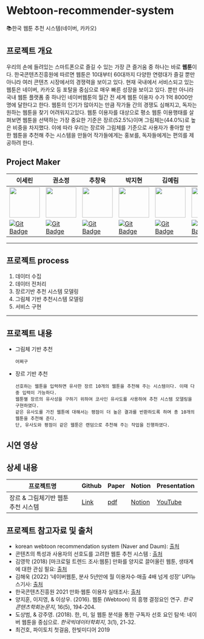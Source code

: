 # Webtoon-recommender-system
📚한국 웹툰 추천 시스템(네이버, 카카오)
## 프로젝트 개요

우리의 손에 들려있는 스마트폰으로 즐길 수 있는 가장 큰 즐거움 중 하나는 바로 **웹툰**이다. 한국콘텐츠진흥원에 따르면 웹툰은 10대부터 60대까지 다양한 연령대가 즐길 뿐만 아니라 여러 콘텐츠 시장에서의 경쟁력을 보이고 있다.
현재 국내에서 서비스되고 있는 웹툰은 네이버, 카카오 등 포탈을 중심으로 매우 빠른 성장을 보이고 있다. 
뿐만 아니라 국내 웹툰 플랫폼 중 하나인 네이버웹툰의 월간 전 세계 웹툰 이용자 수가 1억 8000만 명에 달한다고 한다. 웹툰의 인기가 많아지는 만큼 작가들 간의 경쟁도 심해지고, 독자는 원하는 웹툰을 찾기 어려워지고있다. 
웹툰 이용자를 대상으로 평소 웹툰 이용행태를 살펴보면 웹툰을 선택하는 가장 중요한 기준은 장르(52.5%)이며 그림체는(44.0%)로 높은 비중을 차지했다. 이에 따라 우리는 장르와 그림체를 기준으로 사용자가 좋아할 만한 웹툰을 추천해 주는 시스템을 만들어 작가들에게는 홍보를, 독자들에게는 편의를 제공하려 한다.

## Project Maker

|  이세린  |  권소정  |  추창욱  |  박지현  |  김예림  |  음이레  |
|--------|--------|--------|--------|--------|--------|
| <img src='https://avatars.githubusercontent.com/u/105341794?v=4' height=80 width=80></img> | <img src='https://avatars.githubusercontent.com/u/105343406?v=4' height=80 width=80></img> | <img src='https://avatars.githubusercontent.com/u/107037722?v=4' height=80 width=80></img> | <img src='https://avatars.githubusercontent.com/u/108461149?v=4' height=80 width=80></img> | <img src='https://avatars.githubusercontent.com/u/105343281?v=4' height=80 width=80></img> | <img src='https://avatars.githubusercontent.com/u/92346855?v=4' height=80 width=80></img> 
| [![Git Badge](http://img.shields.io/badge/-Github-black?style=flat-square&logo=github)](https://github.com/srinlin) | [![Git Badge](http://img.shields.io/badge/-Github-black?style=flat-square&logo=github)](https://github.com/Kwon-Sojung) | [![Git Badge](http://img.shields.io/badge/-Github-black?style=flat-square&logo=github)](https://github.com/chuchacha) | [![Git Badge](http://img.shields.io/badge/-Github-black?style=flat-square&logo=github)](https://github.com/milhaud1201) | [![Git Badge](http://img.shields.io/badge/-Github-black?style=flat-square&logo=github)](https://github.com/yelimlikelion) | [![Git Badge](http://img.shields.io/badge/-Github-black?style=flat-square&logo=github)](https://github.com/yirehE) |

_ _ _
## 프로젝트 process
1. 데이터 수집
2. 데이터 전처리
3. 장르기반 추천 시스템 모델링
4. 그림체 기반 추천시스템 모델링
5. 서비스 구현
_ _ _
## 프로젝트 내용
* 그림체 기반 추천
  ```
  어쩌구
  ```
  
* 장르 기반 추천
  ```
  선호하는 웹툰을 입력하면 유사한 장르 10개의 웹툰을 추천해 주는 시스템이다. 이때 다중 입력이 가능하다.
  웹툰별 장르의 유사성을 구하기 위하여 코사인 유사도를 사용하여 추천 시스템 모델링을 구현하였다. 
  같은 유사도를 가진 웹툰에 대해서는 평점이 더 높은 결과를 반환하도록 하며 총 10개의 웹툰을 추천해 준다.
  단, 유사도와 평점이 같은 웹툰은 랜덤으로 추천해 주는 작업을 진행하였다.
  ```

## 시연 영상

## 상세 내용
|  프로젝트명  |  Github  |  Paper  |  Notion  |  Presentation |
|-----------|-----------|-----------|-----------|-----------|
|장르 & 그림체기반 웹툰 추천 시스템|[Link](https://github.com/milhaud1201/Webtoon-recommender-system)|[pdf](Files/Webtoon-Recommender-System-Summary.pdf)|[Notion](https://rough-lan-909.notion.site/00ba82baeee64363bf8ddb60f0af09e9)|[YouTube]()|

## 프로젝트 참고자료 및 출처
* korean webtoon recommendation system (Naver and Daum): [출처](https://github.com/eunxu-10/Recommendation-System)
* 콘텐츠의 특성과 사용자의 선호도를 고려한 웹툰 추천 시스템 : [출처](https://github.com/CUAI-CAU/Webtoon-Recommendation)
* 김영학 (2018) [마크로밀 트렌드 조사:웹툰] 만화를 양지로 끌어올린 웹툰, 생태계에 대한 관심 필요: [출처](https://www.startuptoday.kr/news/articleView.html?idxno=10395)
* 김해욱 (2022) ‘네이버웹툰, 분사 5년만에 월 이용자수·매출 4배 넘게 성장’ UPI뉴스기사: [출처](https://www.upinews.kr/newsView/upi202205020041)
* 한국콘텐츠진흥원 2021 만화·웹툰 이용자 실태조사: [출처](https://www.kocca.kr/kocca/bbs/view/B0000147/1846252.do?searchCnd=1&searchWrd=%EC%9B%B9%ED%88%B0&cateTp1=&cateTp2=&useYn=&menuNo=204153&categorys=0&subcate=0&cateCode=&type=&instNo=0&questionTp=&ufSetting=&recovery=&option1=&option2=&year=&morePage=&qtp=&domainId=&sortCode=&pageIndex=1)
* 양지훈, 이지영, & 이상우. (2016). 웹툰 (Webtoon) 의 흥행 결정요인 연구. *한국콘텐츠학회논문지*, 16(5), 194-204.
* 도상범, & 강주영. (2018). 한, 미, 일 웹툰 분석을 통한 구독자 선호 요인 탐색: 네이버 웹툰을 중심으로. *한국빅데이터학회지*, 3(1), 21-32.
* 최건호, 파이토치 첫걸음, 한빛미디어 2019

